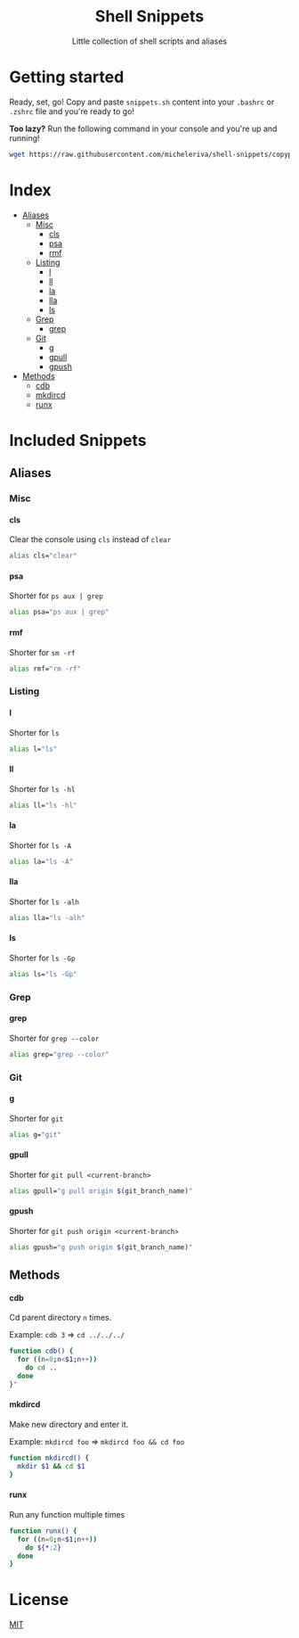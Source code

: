 <h1 align="center"> Shell Snippets </h1>
<div align="center"> Little collection of shell scripts and aliases </div>

# Getting started
Ready, set, go! Copy and paste `snippets.sh` content into your `.bashrc` or `.zshrc` file and you're ready to go!

**Too lazy?**
Run the following command in your console and you're up and running!

```sh
wget https://raw.githubusercontent.com/micheleriva/shell-snippets/copypasta.sh | sh
```

# Index
- [Aliases](#aliases)
  - [Misc](#misc)
    - [cls](#cls)
    - [psa](#psa)
    - [rmf](#rmf)
  - [Listing](#listing)
    - [l](#l)
    - [ll](#ll)
    - [la](#la)
    - [lla](#lla)
    - [ls](#ls)
  - [Grep](#grep)
    - [grep](#grep-1)
  - [Git](#git)
    - [g](#g)
    - [gpull](#gpull)
    - [gpush](#gpush)
- [Methods](#methods)
  - [cdb](#cdb)
  - [mkdircd](#mkdircd)
  - [runx](#runx)

# Included Snippets

## Aliases

### Misc

#### cls
Clear the console using `cls` instead of `clear`
```sh
alias cls="clear"
```

#### psa
Shorter for `ps aux | grep`
```sh
alias psa="ps aux | grep"
```

#### rmf
Shorter for `sm -rf`
```sh
alias rmf="rm -rf"
```

### Listing

#### l
Shorter for `ls`
```sh
alias l="ls"
```

#### ll
Shorter for `ls -hl`
```sh
alias ll="ls -hl"
```

#### la
Shorter for `ls -A`
```sh
alias la="ls -A"
```

#### lla
Shorter for `ls -alh`
```sh
alias lla="ls -alh"
```

#### ls
Shorter for `ls -Gp`
```sh
alias ls="ls -Gp"
```

### Grep

#### grep
Shorter for `grep --color`
```sh
alias grep="grep --color"
```

### Git

#### g
Shorter for `git`
```sh
alias g="git"
```

#### gpull
Shorter for `git pull <current-branch>`
```sh
alias gpull="g pull origin $(git_branch_name)"
```

#### gpush
Shorter for `git push origin <current-branch>`
```sh
alias gpush="g push origin $(git_branch_name)"
```

## Methods

#### cdb
Cd parent directory `n` times.

Example: `cdb 3` => `cd ../../../`

```sh
function cdb() {
  for ((n=0;n<$1;n++))
    do cd ..
  done
}"
```

#### mkdircd
Make new directory and enter it.

Example: `mkdircd foo` => `mkdircd foo && cd foo`
```sh
function mkdircd() {
  mkdir $1 && cd $1
}
```

#### runx
Run any function multiple times

```sh
function runx() {
  for ((n=0;n<$1;n++))
    do ${*:2}
  done
}
```

# License
[MIT](./LICENSE.md)
